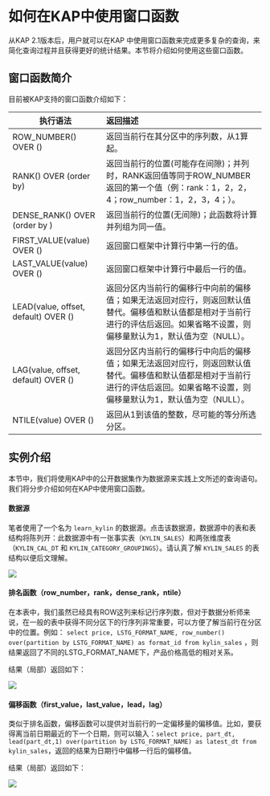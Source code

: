 # 如何在KAP中使用窗口函数

从KAP 2.1版本后，用户就可以在KAP 中使用窗口函数来完成更多复杂的查询，来简化查询过程并且获得更好的统计结果。本节将介绍如何使用这些窗口函数。



## 窗口函数简介

目前被KAP支持的窗口函数介绍如下：

| 执行语法                                 | 返回描述                                     |
| ------------------------------------ | :--------------------------------------- |
| ROW_NUMBER() OVER ()                 | 返回当前行在其分区中的序列数，从1算起。                     |
| RANK() OVER (order by)               | 返回当前行的位置(可能存在间隙)；并列时，RANK返回值等同于ROW_NUMBER返回的第一个值（例：rank：1，2，2，4；row_number：1，2，3，4；）。 |
| DENSE_RANK() OVER (order by )        | 返回当前行的位置(无间隙)；此函数将计算并列组为同一值。             |
| FIRST_VALUE(value) OVER ()           | 返回窗口框架中计算行中第一行的值。                        |
| LAST_VALUE(value) OVER ()            | 返回窗口框架中计算行中最后一行的值。                       |
| LEAD(value, offset, default) OVER () | 返回分区内当前行的偏移行中向前的偏移值；如果无法返回对应行，则返回默认值替代。偏移值和默认值都是相对于当前行进行的评估后返回。如果省略不设置，则偏移量默认为1，默认值为空（NULL）。 |
| LAG(value, offset, default) OVER ()  | 返回分区内当前行的偏移行中向后的偏移值；如果无法返回对应行，则返回默认值替代。偏移值和默认值都是相对于当前行进行的评估后返回。如果省略不设置，则偏移量默认为1，默认值为空（NULL）。 |
| NTILE(value) OVER ()                 | 返回从1到该值的整数，尽可能的等分所选分区。                   |



## 实例介绍

本节中，我们将使用KAP中的公开数据集作为数据源来实践上文所述的查询语句。我们将分步介绍如何在KAP中使用窗口函数。

#### 数据源

笔者使用了一个名为 `learn_kylin` 的数据源。点击该数据源，数据源中的表和表结构将陈列开：此数据源中有一张事实表（`KYLIN_SALES`）和两张维度表（`KYLIN_CAL_DT` 和 `KYLIN_CATEGORY_GROUPINGS`）。请认真了解 `KYLIN_SALES` 的表结构以便后文理解。

![](images/wd_datasample.png)



#### 排名函数（row_number，rank，dense_rank，ntile）

在本表中，我们虽然已经具有ROW这列来标记行序列数，但对于数据分析师来说，在一般的表中获得不同分区下的行序列非常重要，可以方便了解当前行在分区中的位置。例如： `select price, LSTG_FORMAT_NAME, row_number() over(partition by LSTG_FORMAT_NAME) as format_id from kylin_sales` ，则结果返回了不同的LSTG_FORMAT_NAME下，产品价格高低的相对关系。

结果（局部）返回如下：

![](images/wd_row_number.png)



#### 偏移函数（first_value，last_value，lead，lag）

类似于排名函数，偏移函数可以提供对当前行的一定偏移量的偏移值。比如，要获得离当前日期最近的下一个日期，则可以输入：`select price, part_dt, lead(part_dt,1) over(partition by LSTG_FORMAT_NAME) as latest_dt from kylin_sales`，返回的结果为日期行中偏移一行后的偏移值。

结果（局部）返回如下：

![](images/wd_lead_date.png)

